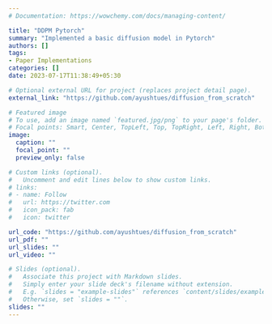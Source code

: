 ```yaml
---
# Documentation: https://wowchemy.com/docs/managing-content/

title: "DDPM Pytorch"
summary: "Implemented a basic diffusion model in Pytorch"
authors: []
tags: 
- Paper Implementations
categories: []
date: 2023-07-17T11:38:49+05:30

# Optional external URL for project (replaces project detail page).
external_link: "https://github.com/ayushtues/diffusion_from_scratch"

# Featured image
# To use, add an image named `featured.jpg/png` to your page's folder.
# Focal points: Smart, Center, TopLeft, Top, TopRight, Left, Right, BottomLeft, Bottom, BottomRight.
image:
  caption: ""
  focal_point: ""
  preview_only: false

# Custom links (optional).
#   Uncomment and edit lines below to show custom links.
# links:
# - name: Follow
#   url: https://twitter.com
#   icon_pack: fab
#   icon: twitter

url_code: "https://github.com/ayushtues/diffusion_from_scratch"
url_pdf: ""
url_slides: ""
url_video: ""

# Slides (optional).
#   Associate this project with Markdown slides.
#   Simply enter your slide deck's filename without extension.
#   E.g. `slides = "example-slides"` references `content/slides/example-slides.md`.
#   Otherwise, set `slides = ""`.
slides: ""
---
```

